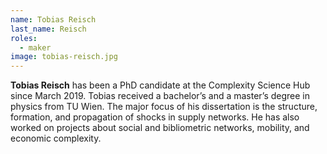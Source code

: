 ```yaml
---
name: Tobias Reisch
last_name: Reisch
roles:
  - maker
image: tobias-reisch.jpg
---
```

**Tobias Reisch** has been a PhD candidate at the Complexity Science Hub since March 2019. Tobias received a bachelor’s and a master’s degree in physics from TU Wien. The major focus of his dissertation is the structure, formation, and propagation of shocks in supply networks. He has also worked on projects about social and bibliometric networks, mobility, and economic complexity.